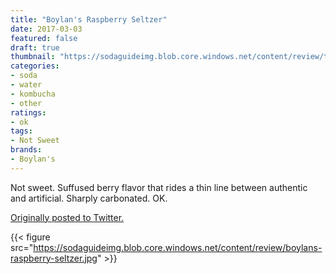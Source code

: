 ```yaml
---
title: "Boylan's Raspberry Seltzer"
date: 2017-03-03
featured: false
draft: true
thumbnail: "https://sodaguideimg.blob.core.windows.net/content/review/thumbs/boylans-raspberry-seltzer.jpg"
categories:
- soda
- water
- kombucha
- other
ratings:
- ok
tags:
- Not Sweet
brands:
- Boylan's
---
```


Not sweet. Suffused berry flavor that rides a thin line between authentic and artificial. Sharply carbonated. OK.

[Originally posted to Twitter.](https://twitter.com/Cavorter/status/837734968314974208)

{{< figure src="https://sodaguideimg.blob.core.windows.net/content/review/boylans-raspberry-seltzer.jpg" >}}


